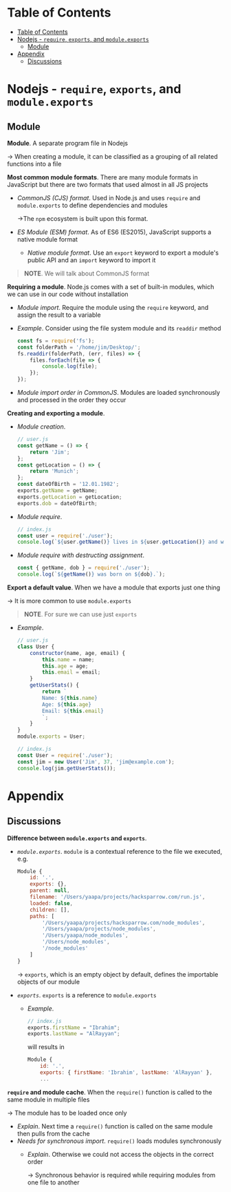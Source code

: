 <!-- TOC titleSize:1 tabSpaces:2 depthFrom:1 depthTo:6 withLinks:1 updateOnSave:1 orderedList:0 skip:0 title:1 charForUnorderedList:* -->
# Table of Contents
- [Table of Contents](#table-of-contents)
- [Nodejs - `require`, `exports`, and `module.exports`](#nodejs---require-exports-and-moduleexports)
  - [Module](#module)
- [Appendix](#appendix)
  - [Discussions](#discussions)
<!-- /TOC -->

# Nodejs - `require`, `exports`, and `module.exports`
## Module
**Module**. A separate program file in Nodejs

$\to$ When creating a module, it can be classified as a grouping of all related functions into a file

**Most common module formats**. There are many module formats in JavaScript but there are two formats that used almost in all JS projects
* *CommonJS (CJS) format*. Used in Node.js and uses `require` and `module.exports` to define dependencies and modules

    $\to$The `npm` ecosystem is built upon this format.
* *ES Module (ESM) format*. As of ES6 (ES2015), JavaScript supports a native module format
    * *Native module format*. Use an `export` keyword to export a module's public API and an `import` keyword to import it

>**NOTE**. We will talk about CommonJS format

**Requiring a module**. Node.js comes with a set of built-in modules, which we can use in our code without installation
* *Module import*. Require the module using the `require` keyword, and assign the result to a variable
* *Example*. Consider using the file system module and its `readdir` method

    ```js
    const fs = require('fs');
    const folderPath = '/home/jim/Desktop/';
    fs.readdir(folderPath, (err, files) => {
        files.forEach(file => {
            console.log(file);
        });
    });
    ```

* *Module import order in CommonJS*. Modules are loaded synchronously and processed in the order they occur

**Creating and exporting a module**.
* *Module creation*.

    ```js
    // user.js
    const getName = () => {
        return 'Jim';
    };
    const getLocation = () => {
        return 'Munich';
    };
    const dateOfBirth = '12.01.1982';
    exports.getName = getName;
    exports.getLocation = getLocation;
    exports.dob = dateOfBirth;
    ```

* *Module require*.

    ```js
    // index.js
    const user = require('./user');
    console.log(`${user.getName()} lives in ${user.getLocation()} and was born on ${user.dob}.`);
    ```

* *Module require with destructing assignment*.

    ```js
    const { getName, dob } = require('./user');
    console.log(`${getName()} was born on ${dob}.`);
    ```

**Export a default value**. When we have a module that exports just one thing

$\to$ It is more common to use `module.exports`

>**NOTE**. For sure we can use just `exports`

* *Example*.

    ```js
    // user.js
    class User {
        constructor(name, age, email) {
            this.name = name;
            this.age = age;
            this.email = email;
        }
        getUserStats() {
            return `
            Name: ${this.name}
            Age: ${this.age}
            Email: ${this.email}
            `;
        }
    }
    module.exports = User;
    ```

    ```js
    // index.js
    const User = require('./user');
    const jim = new User('Jim', 37, 'jim@example.com');
    console.log(jim.getUserStats());
    ```

# Appendix
## Discussions
**Difference between `module.exports` and `exports`**.
* *`module.exports`*. `module` is a contextual reference to the file we executed, e.g.

    ```js
    Module {
        id: '.',
        exports: {},
        parent: null,
        filename: '/Users/yaapa/projects/hacksparrow.com/run.js',
        loaded: false,
        children: [],
        paths: [
            '/Users/yaapa/projects/hacksparrow.com/node_modules',
            '/Users/yaapa/projects/node_modules',
            '/Users/yaapa/node_modules',
            '/Users/node_modules',
            '/node_modules' 
        ] 
    }
    ```

    $\to$ `exports`, which is an empty object by default, defines the importable objects of our module

* *`exports`*. `exports` is a reference to `module.exports`
    * *Example*. 

        ```js
        // index.js
        exports.firstName = "Ibrahim";
        exports.lastName = "AlRayyan";
        ```

        will results in

        ```js
        Module {
            id: '.',
            exports: { firstName: 'Ibrahim', lastName: 'AlRayyan' },
            ...
        ```

**`require` and module cache**. When the `require()` function is called to the same module in multiple files

$\to$ The module has to be loaded once only
* *Explain*. Next time a `require()` function is called on the same module then pulls from the cache
* *Needs for synchronous import*. `require()` loads modules synchronously
    * *Explain*. Otherwise we could not access the objects in the correct order
        
        $\to$ Synchronous behavior is required while requiring modules from one file to another